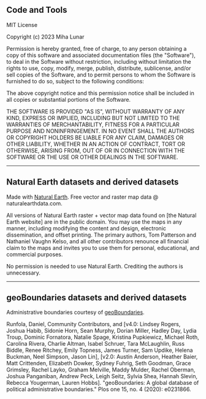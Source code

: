 ## Code and Tools

MIT License

Copyright (c) 2023 Miha Lunar

Permission is hereby granted, free of charge, to any person obtaining a copy
of this software and associated documentation files (the "Software"), to deal
in the Software without restriction, including without limitation the rights
to use, copy, modify, merge, publish, distribute, sublicense, and/or sell
copies of the Software, and to permit persons to whom the Software is
furnished to do so, subject to the following conditions:

The above copyright notice and this permission notice shall be included in all
copies or substantial portions of the Software.

THE SOFTWARE IS PROVIDED "AS IS", WITHOUT WARRANTY OF ANY KIND, EXPRESS OR
IMPLIED, INCLUDING BUT NOT LIMITED TO THE WARRANTIES OF MERCHANTABILITY,
FITNESS FOR A PARTICULAR PURPOSE AND NONINFRINGEMENT. IN NO EVENT SHALL THE
AUTHORS OR COPYRIGHT HOLDERS BE LIABLE FOR ANY CLAIM, DAMAGES OR OTHER
LIABILITY, WHETHER IN AN ACTION OF CONTRACT, TORT OR OTHERWISE, ARISING FROM,
OUT OF OR IN CONNECTION WITH THE SOFTWARE OR THE USE OR OTHER DEALINGS IN THE
SOFTWARE.

--------------------------------------------

## Natural Earth datasets and derived datasets

Made with [Natural Earth]. Free vector and raster map data @ naturalearthdata.com.

All versions of Natural Earth raster + vector map data found on [the Natural Earth website] are in the public domain. You may use the maps in any manner, including modifying the content and design, electronic dissemination, and offset printing. The primary authors, Tom Patterson and Nathaniel Vaughn Kelso, and all other contributors renounce all financial claim to the maps and invites you to use them for personal, educational, and commercial purposes.

No permission is needed to use Natural Earth. Crediting the authors is unnecessary.

[Natural Earth]: https://www.naturalearthdata.com/

--------------------------------------------

## geoBoundaries datasets and derived datasets

Administrative boundaries courtesy of [geoBoundaries].

Runfola, Daniel, Community Contributors, and [v4.0: Lindsey Rogers, Joshua
Habib, Sidonie Horn, Sean Murphy, Dorian Miller, Hadley Day, Lydia Troup,
Dominic Fornatora, Natalie Spage, Kristina Pupkiewicz, Michael Roth, Carolina
Rivera, Charlie Altman, Isabel Schruer, Tara McLaughlin, Russ Biddle, Renee
Ritchey, Emily Topness, James Turner, Sam Updike, Helena Buckman, Neel Simpson,
Jason Lin], [v2.0: Austin Anderson, Heather Baier, Matt Crittenden, Elizabeth
Dowker, Sydney Fuhrig, Seth Goodman, Grace Grimsley, Rachel Layko, Graham
Melville, Maddy Mulder, Rachel Oberman, Joshua Panganiban, Andrew Peck, Leigh
Seitz, Sylvia Shea, Hannah Slevin, Rebecca Yougerman, Lauren Hobbs].
"geoBoundaries: A global database of political administrative boundaries." Plos
one 15, no. 4 (2020): e0231866.

[geoBoundaries]: https://www.geoboundaries.org